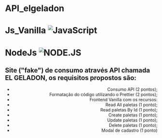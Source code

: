 # API_elgeladon

# Js_Vanilla ![JavaScript](https://img.shields.io/badge/JavaScript-F7DF1E?style=for-the-badge&logo=javascript&logoColor=black)
# NodeJs ![NODE.JS](https://img.shields.io/badge/Node.js-006400?style=for-the-badge&logo=node.js&logoColor=white)


## Site ("fake") de consumo através API chamada EL GELADON, os requisitos propostos são:

<div align = "right" >
  
- Consumo API (2 pontos);
- Formatação do código utilizando o Prettier (2 pontos);
- Frontend Vanilla com os recursos:
- Read All paletas (1 ponto);
- Read paletas By Id (1 ponto);
- Create paletas (1 ponto);
- Update paletas (1 ponto);
- Delete paletas (1 ponto);
- Modal de cadastro (1 ponto)
  
</div>

